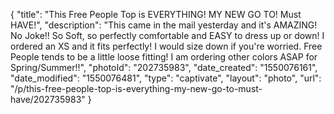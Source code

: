 {
    "title": "This Free People Top is EVERYTHING! MY NEW GO TO! Must HAVE!",
    "description": "This came in the mail yesterday and it's AMAZING! No Joke!! So Soft, so perfectly comfortable and EASY to dress up or down! I ordered an XS and it fits perfectly! I would size down if you're worried. Free People tends to be a little loose fitting! I am ordering other colors ASAP for Spring\/Summer!!",
    "photoId": "202735983",
    "date_created": "1550076161",
    "date_modified": "1550076481",
    "type": "captivate",
    "layout": "photo",
    "url": "\/p\/this-free-people-top-is-everything-my-new-go-to-must-have\/202735983"
}
